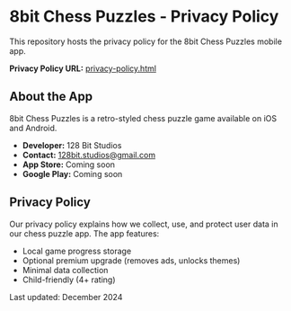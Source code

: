 # 8bit Chess Puzzles - Privacy Policy

This repository hosts the privacy policy for the 8bit Chess Puzzles mobile app.

**Privacy Policy URL:** [privacy-policy.html](privacy-policy.html)

## About the App

8bit Chess Puzzles is a retro-styled chess puzzle game available on iOS and Android.

- **Developer:** 128 Bit Studios
- **Contact:** 128bit.studios@gmail.com
- **App Store:** Coming soon
- **Google Play:** Coming soon

## Privacy Policy

Our privacy policy explains how we collect, use, and protect user data in our chess puzzle app. The app features:

- Local game progress storage
- Optional premium upgrade (removes ads, unlocks themes)
- Minimal data collection
- Child-friendly (4+ rating)

Last updated: December 2024